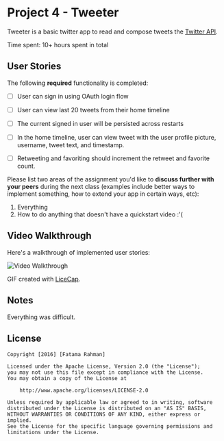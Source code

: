 # Project 4 - Tweeter

Tweeter is a basic twitter app to read and compose tweets the [Twitter API](https://apps.twitter.com/).

Time spent: 10+ hours spent in total

## User Stories

The following **required** functionality is completed:

- [ ] User can sign in using OAuth login flow
- [ ] User can view last 20 tweets from their home timeline
- [ ] The current signed in user will be persisted across restarts
- [ ] In the home timeline, user can view tweet with the user profile picture, username, tweet text, and timestamp.
- [ ] Retweeting and favoriting should increment the retweet and favorite count.


Please list two areas of the assignment you'd like to **discuss further with your peers** during the next class (examples include better ways to implement something, how to extend your app in certain ways, etc):

1. Everything 
2. How to do anything that doesn't have a quickstart video :'(

## Video Walkthrough 

Here's a walkthrough of implemented user stories:

<img src='http://i.imgur.com/rX8cTnf.gif' title='Video Walkthrough' width='' alt='Video Walkthrough' />

GIF created with [LiceCap](http://www.cockos.com/licecap/).

## Notes

Everything was difficult.

## License

    Copyright [2016] [Fatama Rahman]

    Licensed under the Apache License, Version 2.0 (the "License");
    you may not use this file except in compliance with the License.
    You may obtain a copy of the License at

        http://www.apache.org/licenses/LICENSE-2.0

    Unless required by applicable law or agreed to in writing, software
    distributed under the License is distributed on an "AS IS" BASIS,
    WITHOUT WARRANTIES OR CONDITIONS OF ANY KIND, either express or implied.
    See the License for the specific language governing permissions and
    limitations under the License.
